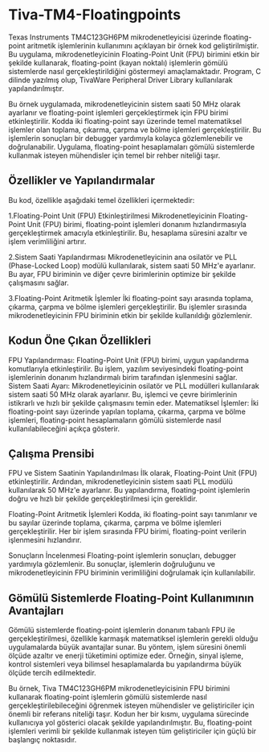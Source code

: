 # Tiva-TM4-Floatingpoints

Texas Instruments TM4C123GH6PM mikrodenetleyicisi üzerinde floating-point aritmetik işlemlerinin kullanımını açıklayan bir örnek kod geliştirilmiştir. Bu uygulama, mikrodenetleyicinin Floating-Point Unit (FPU) birimini etkin bir şekilde kullanarak, floating-point (kayan noktalı) işlemlerin gömülü sistemlerde nasıl gerçekleştirildiğini göstermeyi amaçlamaktadır. Program, C dilinde yazılmış olup, TivaWare Peripheral Driver Library kullanılarak yapılandırılmıştır.

Bu örnek uygulamada, mikrodenetleyicinin sistem saati 50 MHz olarak ayarlanır ve floating-point işlemleri gerçekleştirmek için FPU birimi etkinleştirilir. Kodda iki floating-point sayı üzerinde temel matematiksel işlemler olan toplama, çıkarma, çarpma ve bölme işlemleri gerçekleştirilir. Bu işlemlerin sonuçları bir debugger yardımıyla kolayca gözlemlenebilir ve doğrulanabilir. Uygulama, floating-point hesaplamaları gömülü sistemlerde kullanmak isteyen mühendisler için temel bir rehber niteliği taşır.

## Özellikler ve Yapılandırmalar
Bu kod, özellikle aşağıdaki temel özellikleri içermektedir:

1.Floating-Point Unit (FPU) Etkinleştirilmesi
Mikrodenetleyicinin Floating-Point Unit (FPU) birimi, floating-point işlemleri donanım hızlandırmasıyla gerçekleştirmek amacıyla etkinleştirilir. Bu, hesaplama süresini azaltır ve işlem verimliliğini artırır.

2.Sistem Saati Yapılandırması
Mikrodenetleyicinin ana osilatör ve PLL (Phase-Locked Loop) modülü kullanılarak, sistem saati 50 MHz'e ayarlanır. Bu ayar, FPU biriminin ve diğer çevre birimlerinin optimize bir şekilde çalışmasını sağlar.

3.Floating-Point Aritmetik İşlemler
İki floating-point sayı arasında toplama, çıkarma, çarpma ve bölme işlemleri gerçekleştirilir. Bu işlemler sırasında mikrodenetleyicinin FPU biriminin etkin bir şekilde kullanıldığı gözlemlenir.

## Kodun Öne Çıkan Özellikleri
FPU Yapılandırması: Floating-Point Unit (FPU) birimi, uygun yapılandırma komutlarıyla etkinleştirilir. Bu işlem, yazılım seviyesindeki floating-point işlemlerinin donanım hızlandırmalı birim tarafından işlenmesini sağlar.
Sistem Saati Ayarı: Mikrodenetleyicinin osilatör ve PLL modülleri kullanılarak sistem saati 50 MHz olarak ayarlanır. Bu, işlemci ve çevre birimlerinin istikrarlı ve hızlı bir şekilde çalışmasını temin eder.
Matematiksel İşlemler: İki floating-point sayı üzerinde yapılan toplama, çıkarma, çarpma ve bölme işlemleri, floating-point hesaplamaların gömülü sistemlerde nasıl kullanılabileceğini açıkça gösterir.
## Çalışma Prensibi
FPU ve Sistem Saatinin Yapılandırılması
İlk olarak, Floating-Point Unit (FPU) etkinleştirilir. Ardından, mikrodenetleyicinin sistem saati PLL modülü kullanılarak 50 MHz'e ayarlanır. Bu yapılandırma, floating-point işlemlerin doğru ve hızlı bir şekilde gerçekleştirilmesi için gereklidir.

Floating-Point Aritmetik İşlemleri
Kodda, iki floating-point sayı tanımlanır ve bu sayılar üzerinde toplama, çıkarma, çarpma ve bölme işlemleri gerçekleştirilir. Her bir işlem sırasında FPU birimi, floating-point verilerin işlenmesini hızlandırır.

Sonuçların İncelenmesi
Floating-point işlemlerin sonuçları, debugger yardımıyla gözlemlenir. Bu sonuçlar, işlemlerin doğruluğunu ve mikrodenetleyicinin FPU biriminin verimliliğini doğrulamak için kullanılabilir.

## Gömülü Sistemlerde Floating-Point Kullanımının Avantajları
Gömülü sistemlerde floating-point işlemlerin donanım tabanlı FPU ile gerçekleştirilmesi, özellikle karmaşık matematiksel işlemlerin gerekli olduğu uygulamalarda büyük avantajlar sunar. Bu yöntem, işlem süresini önemli ölçüde azaltır ve enerji tüketimini optimize eder. Örneğin, sinyal işleme, kontrol sistemleri veya bilimsel hesaplamalarda bu yapılandırma büyük ölçüde tercih edilmektedir.

Bu örnek, Tiva TM4C123GH6PM mikrodenetleyicisinin FPU birimini kullanarak floating-point işlemlerin gömülü sistemlerde nasıl gerçekleştirilebileceğini öğrenmek isteyen mühendisler ve geliştiriciler için önemli bir referans niteliği taşır. Kodun her bir kısmı, uygulama sürecinde kullanıcıya yol gösterici olacak şekilde yapılandırılmıştır. Bu, floating-point işlemleri verimli bir şekilde kullanmak isteyen tüm geliştiriciler için güçlü bir başlangıç noktasıdır.
